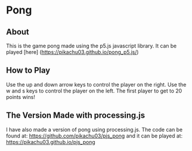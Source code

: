 # Pong
## About
This is the game pong made using the p5.js javascript library.
It can be played [here] (https://pikachu03.github.io/pong_p5.js/)
## How to Play
Use the up and down arrow keys to control the player on the right.
Use the w and s keys to control the player on the left.
The first player to get to 20 points wins!
## The Version Made with processing.js
I have also made a version of pong using processing.js. The code can be found at: https://github.com/pikachu03/pjs_pong and it can be played at: https://pikachu03.github.io/pjs_pong
